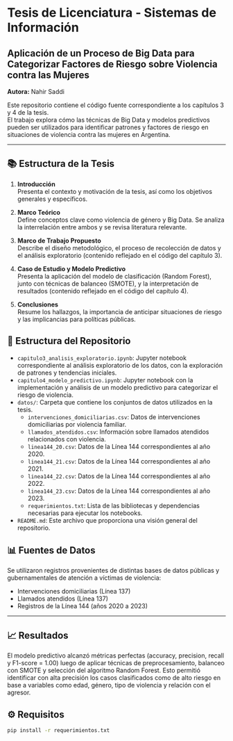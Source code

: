 # Tesis de Licenciatura - Sistemas de Información  
## Aplicación de un Proceso de Big Data para Categorizar Factores de Riesgo sobre Violencia contra las Mujeres  
**Autora:** Nahir Saddi  

Este repositorio contiene el código fuente correspondiente a los capítulos 3 y 4 de la tesis.  
El trabajo explora cómo las técnicas de Big Data y modelos predictivos pueden ser utilizados para identificar patrones y factores de riesgo en situaciones de violencia contra las mujeres en Argentina.

---

## 📚 Estructura de la Tesis

1. **Introducción**  
   Presenta el contexto y motivación de la tesis, así como los objetivos generales y específicos.

2. **Marco Teórico**  
   Define conceptos clave como violencia de género y Big Data. Se analiza la interrelación entre ambos y se revisa literatura relevante.

3. **Marco de Trabajo Propuesto**  
   Describe el diseño metodológico, el proceso de recolección de datos y el análisis exploratorio (contenido reflejado en el código del capítulo 3).

4. **Caso de Estudio y Modelo Predictivo**  
   Presenta la aplicación del modelo de clasificación (Random Forest), junto con técnicas de balanceo (SMOTE), y la interpretación de resultados (contenido reflejado en el código del capítulo 4).

5. **Conclusiones**  
   Resume los hallazgos, la importancia de anticipar situaciones de riesgo y las implicancias para políticas públicas.

## 📂 Estructura del Repositorio

- `capitulo3_analisis_exploratorio.ipynb`: Jupyter notebook correspondiente al análisis exploratorio de los datos, con la exploración de patrones y tendencias iniciales.
- `capitulo4_modelo_predictivo.ipynb`: Jupyter notebook con la implementación y análisis de un modelo predictivo para categorizar el riesgo de violencia.
- `datos/`: Carpeta que contiene los conjuntos de datos utilizados en la tesis.
  - `intervenciones_domiciliarias.csv`: Datos de intervenciones domiciliarias por violencia familiar.
  - `llamados_atendidos.csv`: Información sobre llamados atendidos relacionados con violencia.
  - `linea144_20.csv`: Datos de la Línea 144 correspondientes al año 2020.
  - `linea144_21.csv`: Datos de la Línea 144 correspondientes al año 2021.
  - `linea144_22.csv`: Datos de la Línea 144 correspondientes al año 2022.
  - `linea144_23.csv`: Datos de la Línea 144 correspondientes al año 2023.
  - `requerimientos.txt`: Lista de las bibliotecas y dependencias necesarias para ejecutar los notebooks.
- `README.md`: Este archivo que proporciona una visión general del repositorio.

## 📊 Fuentes de Datos

Se utilizaron registros provenientes de distintas bases de datos públicas y gubernamentales de atención a víctimas de violencia:

- Intervenciones domiciliarias (Línea 137)
- Llamados atendidos (Línea 137)
- Registros de la Línea 144 (años 2020 a 2023)

---
## 📈 Resultados

El modelo predictivo alcanzó métricas perfectas (accuracy, precision, recall y F1-score = 1.00) luego de aplicar técnicas de preprocesamiento, balanceo con SMOTE y selección del algoritmo Random Forest.
Esto permitió identificar con alta precisión los casos clasificados como de alto riesgo en base a variables como edad, género, tipo de violencia y relación con el agresor.

## ⚙️ Requisitos 
```bash
pip install -r requerimientos.txt 





